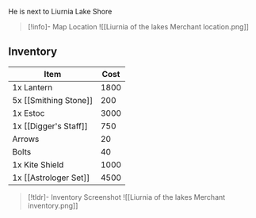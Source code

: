 He is next to Liurnia Lake Shore

> [!info]- Map Location
> ![[Liurnia of the lakes Merchant location.png]]
## Inventory
| Item | Cost |
| ---- | ---- |
| 1x Lantern | 1800 |
| 5x [[Smithing Stone]] | 200 |
| 1x Estoc | 3000 |
| 1x [[Digger's Staff]] | 750 |
| Arrows | 20 |
| Bolts | 40 |
| 1x Kite Shield | 1000 |
| 1x [[Astrologer Set]] | 4500 |
> [!tldr]- Inventory Screenshot
> ![[Liurnia of the lakes Merchant inventory.png]]


